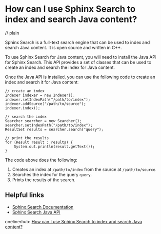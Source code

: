 # How can I use Sphinx Search to index and search Java content?
// plain

Sphinx Search is a full-text search engine that can be used to index and search Java content. It is open source and written in C++.

To use Sphinx Search for Java content, you will need to install the Java API for Sphinx Search. This API provides a set of classes that can be used to create an index and search the index for Java content.

Once the Java API is installed, you can use the following code to create an index and search it for Java content:

```
// create an index
Indexer indexer = new Indexer();
indexer.setIndexPath("/path/to/index");
indexer.addSource("/path/to/source");
indexer.index();

// search the index
Searcher searcher = new Searcher();
searcher.setIndexPath("/path/to/index");
ResultSet results = searcher.search("query");

// print the results
for (Result result : results) {
    System.out.println(result.getText());
}
```

The code above does the following:

1. Creates an index at `/path/to/index` from the source at `/path/to/source`.
2. Searches the index for the query `query`.
3. Prints the results of the search.

## Helpful links

- [Sphinx Search Documentation](http://sphinxsearch.com/docs/current.html)
- [Sphinx Search Java API](http://sphinxsearch.com/docs/current.html#api-java)

onelinerhub: [How can I use Sphinx Search to index and search Java content?](https://onelinerhub.com/sphinxsearch/how-can-i-use-sphinx-search-to-index-and-search-java-content)